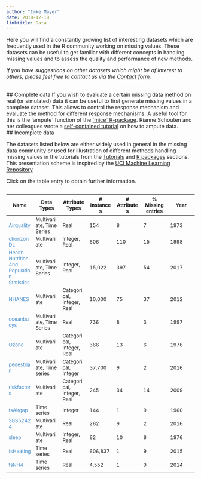 ```yaml
---
author: "Imke Mayer"
date: 2018-12-18
linktitle: Data
---
```



Here you will find a constantly growing list of interesting datasets which are frequently used in the R community working on missing values. These datasets can be useful to get familiar with different concepts in handling missing values and to assess the quality and performance of new methods.

_If you have suggestions on other datasets which might be of interest to others, please feel free to contact us via the <a href="/contact/">Contact form</a>._

<br>
## Complete data
If you wish to evaluate a certain missing data method on real (or simulated) data it can be useful to first generate missing values in a complete dataset. This allows to control the response mechanism and evaluate the method for different response mechanisms. A useful tool for this is the `ampute` function of the <a href="https://cran.r-project.org/web/packages/mice/index.html" target="_blank">`mice` R-package</a>. Rianne Schouten and her colleagues wrote a <a href="https://rianneschouten.github.io/mice_ampute/vignette/ampute.html" target="_blank">self-contained tutorial</a> on how to ampute data.

<br>
## Incomplete data

The datasets listed below are either widely used in general in the missing data community or used for illustration of different methods handling missing values in the tutorials from the <a href="/tutorials/" target="_blank">Tutorials</a> and <a href="/rpkg/" target="_blank">R packages</a> sections. This presentation scheme is inspired by the <a href="https://archive.ics.uci.edu/ml/index.php" target="_blank">UCI Machine Learning Repository</a>.

Click on the table entry to obtain further information.

<div class="container" style="overflow-x:auto;">
<div class="card bg-light">
<table id="data-list-tbl" class="table table-hover">
<thead>
<tr>
<th>
<b>Name</b>
</th>
<th>
<b>Data Types</b>
</th>
<!--<th>
Default Task
</th>-->
<th>
<b>Attribute Types</b>
</th>
<th>
<b># Instances</b>
</th>
<th>
<b># Attributes</b>
</th>
<th>
<b>% Missing entries</b>
</th>
<th>
<b>Year</b>
</th>
</tr>
</thead>
<tbody>
  <tr data-toggle="collapse" data-target="#airquality" class="clickable collapse-row collapsed">
    <td class="text-nowrap">
    <larger><font color="#428bca">Airquality</font></larger>
    </td>
    <td>
    Multivariate, Time Series
    </td>
    <!--<td>
    Regression
    </td>-->
    <td>
    Real
    </td>
    <td>
    154
    </td>
    <td>
    6
    </td>
    <td>
    7
    </td>
    <td>
    1973
    </td>
  </tr>
  <tr class="border_bottom">
    <td colspan="8">
      <div id="airquality" class="collapse">
          This data set contains daily air quality measurements in New York (May to September 1973) and presents missing values in some variables. It can be loaded in R by calling <code> data(airquality)</code>. 
          <br>
          <br><a href="https://stat.ethz.ch/R-manual/R-devel/RHOME/library/datasets/html/airquality.html" target="_blank">More information on the dataset</a>.
          <br>
          <br>
          Tutorials illustrating methods on this data:
          <ul>
          <li> Nick Tierney's <code>naniar</code> vignette for missing data visualization.</li>
          </ul>
        <br>
      </div>
    </td>
  </tr>
  <!-- --------------------------------------------------------------------------------------------------------------------------------------------------------------------------------------------------- -->
  <tr data-toggle="collapse" data-target="#chorizonDL" class="clickable collapse-row collapsed">
    <td>
    <larger><font color="#428bca">chorizonDL</font></larger>
    </td>
    <td>
    Multivariate
    </td>
    <!-- <td>
    Regression
    </td> -->
    <td>
    Integer, Real
    </td>
    <td>
    606
    </td>
    <td>
    110
    </td>
    <td>
    15
    </td>
    <td>
    1998
    </td>
  </tr>
  <tr class="border_bottom">
    <td colspan="8">
      <div id="chorizonDL" class="collapse">
          From the <code>mvoutlier</code> package description: "The Kola Data were collected in the Kola Project (1993-1998, Geological Surveys of Finland (GTK) and Norway (NGU) and Central Kola Expedition (CKE), Russia). More than 600 samples in five different layers were analysed, this dataset contains the C-horizon."
          <br>
          <br><a href="https://cran.r-project.org/web/packages/mvoutlier/mvoutlier.pdf" target="_blank">More information on the dataset</a>.
          <br>
          <br> In the <a href="https://cran.r-project.org/web/packages/VIM/VIM.pdf" target="_blank">VIM</a> all outliers have been recoded as NA. It can be loaded by calling <code> data(chorizonDL)</code>. 
        <br>
      </div>
    </td>
  </tr>
  <!-- --------------------------------------------------------------------------------------------------------------------------------------------------------------------------------------------------- -->
  <tr data-toggle="collapse" data-target="#health-nutrition" class="clickable collapse-row collapsed">
    <td>
    <larger><font color="#428bca">Health Nutrition And Population Statistics</font></larger>
    </td>
    <td>
    Multivariate, Time Series
    </td>
    <!-- <td>
    Exploration
    </td> -->
    <td>
    Integer, Real
    </td>
    <td>
    15,022
    </td>
    <td>
    397
    </td>
    <td>
    54
    </td>
    <td>
    2017
    </td>
  </tr>
  <tr class="border_bottom">
    <td colspan="8">
      <div id="health-nutrition" class="collapse">
          "Health Nutrition and Population Statistics database provides key health, nutrition and population statistics gathered from a variety of international and national sources. Themes include global surgery, health financing, HIV/AIDS, immunization, infectious diseases, medical resources and usage, noncommunicable diseases, nutrition, population dynamics, reproductive health, universal health coverage, and water and sanitation." (Data website of the World Bank Group, January 23th 2019)
          <br>
          <br>The data have been gathered from 259 countries over the last 58 years.
          <br><a href="https://datacatalog.worldbank.org/dataset/health-nutrition-and-population-statistics" target="_blank">More information on the dataset</a> on the Wold Bank Group website.
          <br>
          <br><a href="http://user2019.r-project.org/datathon/">R Datathon</a> on this dataset organized by the useR!2019 conference.
          <br>
      </div>
    </td>
  </tr>
  <!-- --------------------------------------------------------------------------------------------------------------------------------------------------------------------------------------------------- -->
  <tr data-toggle="collapse" data-target="#nhanes" class="clickable collapse-row collapsed">
    <td>
    <larger><font color="#428bca">NHANES</font></larger>
    </td>
    <td>
    Multivariate
    </td>
    <!-- <td>
    Regression
    </td> -->
    <td>
    Categorical, Integer, Real
    </td>
    <td>
    10,000
    </td>
    <td>
    75
    </td>
    <td>
    37
    </td>
    <td>
    2012
    </td>
  </tr>
  <tr class="border_bottom">
    <td colspan="8">
      <div id="nhanes" class="collapse">
          R-package <a href="https://cran.r-project.org/web/packages/NHANES/" target="_blank">NHANES</a> containing data from the US National Health and Nutrition Examination Study. The data comprises body shape and related measurements from the US National Health and Nutrition Examination Survey (NHANES, 1999-2004 and 2009-2012, <a href="http://www.cdc.gov/nchs/nhanes.htm" target="_blank">more details on the survey</a>).
          <br>
          <br>
          Tutorials illustrating methods on this data:
          <ul>
            <li> Stef van Buuren's vignette for ad hoc methods and <code>mice</code>.</li>
            <li> Jerry Reiter's course on multiple imputation.</li>
          </ul>
        <br>
      </div>
    </td>
  </tr>
  <!-- --------------------------------------------------------------------------------------------------------------------------------------------------------------------------------------------------- -->
  <tr data-toggle="collapse" data-target="#oceanbuoys" class="clickable collapse-row collapsed">
    <td>
    <larger><font color="#428bca">oceanbuoys</font></larger>
    </td>
    <td>
    Multivariate, Time Series
    </td>
    <!-- <td>
    Prediction
    </td> -->
    <td>
    Real
    </td>
    <td>
    736
    </td>
    <td>
    8
    </td>
    <td>
    3
    </td>
    <td>
    1997
    </td>
  </tr>
  <tr class="border_bottom">
    <td colspan="8">
      <div id="oceanbuoys" class="collapse">
          West Pacific Tropical Atmosphere Ocean Data. The data is collected by the Tropical Atmosphere Ocean project and contains real-time data from moored ocean buoys. It can be found in R in the <a href="https://cran.r-project.org/web/packages/naniar/index.html" target="_blank"><code>naniar</code></a> package and is loaded by calling <code> data(oceanbuoys)</code>. 
          <br>
          <br><a href="https://www.pmel.noaa.gov/tao/drupal/disdel/" target="_blank">More information on the collected data</a> on the website of the Pacific Marine Environmental Laboratory.
        <br>
      </div>
    </td>
  </tr>
  <!-- --------------------------------------------------------------------------------------------------------------------------------------------------------------------------------------------------- -->
  <tr data-toggle="collapse" data-target="#ozone" class="clickable collapse-row collapsed">
    <td>
    <larger><font color="#428bca">Ozone</font></larger>
    </td>
    <td>
    Multivariate
    </td>
    <!-- <td>
    Prediction, Regression
    </td> -->
    <td>
    Categorical, Integer, Real
    </td>
    <td>
    366
    </td>
    <td>
    13
    </td>
    <td>
    6
    </td>
    <td>
    1976
    </td>
  </tr>
  <tr class="border_bottom">
    <td colspan="8">
      <div id="ozone" class="collapse">
          Los Angeles Ozone Pollution Data, 1976. This data set contains daily measurements of ozone concentration and meteorological quantities. It can be found in R in the <a href="https://cran.r-project.org/web/packages/mlbench/index.html" target="_blank"><code>mlbench</code></a> package and is loaded by calling <code> data(Ozone)</code>. 
          <br>
          <br><a href="https://www.rdocumentation.org/packages/mlbench/versions/2.1-1/topics/Ozone" target="_blank">More information on the dataset</a>.
          <br>
          <br>
          Tutorials illustrating methods on this data:
          <ul>
            <li> Julie Josse's course on missing values imputation using PC methods.</li>
            <li> Julie Josse's and Nick Tierney's tutorial on handling missing values.</li>
            <li> Nick Tierney's <code>naniar</code> vignette for missing data visualization.</li>
          </ul>
        <br>
      </div>
    </td>
  </tr>
  <!-- --------------------------------------------------------------------------------------------------------------------------------------------------------------------------------------------------- -->
  <tr data-toggle="collapse" data-target="#pedestrian" class="clickable collapse-row collapsed">
    <td>
    <larger><font color="#428bca">pedestrian</font></larger>
    </td>
    <td>
    Multivariate, Time series
    </td>
    <!-- <td>
    Prediction
    </td> -->
    <td>
    Categorical, Integer
    </td>
    <td>
    37,700
    </td>
    <td>
    9
    </td>
    <td>
    2
    </td>
    <td>
    2016
    </td>
  </tr>
  <tr class="border_bottom">
    <td colspan="8">
      <div id="pedestrian" class="collapse">
          This data set contains hourly counts of pedestrians from 4 sensors around Melbourne in 2016. It can be found in R in the <a href="https://cran.r-project.org/web/packages/naniar/index.html" target="_blank"><code>naniar</code></a> package and is loaded by calling <code> data(pedestrian)</code>.
          <br> 
          <br><a href="https://data.melbourne.vic.gov.au/Transport-Movement/Pedestrian-volume-updated-monthly-/b2ak-trbp" target="_blank">More information on the collected data</a> on the public data website of the City of Melbourne.
        <br>
      </div>
    </td>
  </tr>
  <!-- --------------------------------------------------------------------------------------------------------------------------------------------------------------------------------------------------- -->
  <tr data-toggle="collapse" data-target="#riskfactors" class="clickable collapse-row collapsed">
    <td>
    <larger><font color="#428bca">riskfactors</font></larger>
    </td>
    <td>
    Multivariate
    </td>
    <!-- <td>
    Regression
    </td> -->
    <td>
    Categorical, Integer, Real
    </td>
    <td>
    245
    </td>
    <td>
    34
    </td>
    <td>
    14
    </td>
    <td>
    2009
    </td>
  </tr>
  <tr class="border_bottom">
    <td colspan="8">
      <div id="riskfactors" class="collapse">
          The data is a subset of the 2009 survey from the Behavioral Risk Factor Surveillance System designed to measure behavioral risk factors for the adult population living in households. It can be found in R in the <a href="https://cran.r-project.org/web/packages/naniar/index.html" target="_blank"><code>naniar</code></a> package and is loaded by calling <code> data(riskfactors)</code>. 
          <br>
          <br><a href="https://www.cdc.gov/brfss/data_documentation/index.htm" target="_blank">More information on the survey</a> on the website of the Centers for Disease Control and Prevention.
        <br>
      </div>
    </td>
  </tr>
  <!-- --------------------------------------------------------------------------------------------------------------------------------------------------------------------------------------------------- -->
  <tr data-toggle="collapse" data-target="#tsAirgap" class="clickable collapse-row collapsed">
    <td>
    <larger><font color="#428bca">tsAirgap</font></larger>
    </td>
    <td>
    Time series
    </td>
    <!-- <td>
    Imputation
    </td> -->
    <td>
    Integer
    </td>
    <td>
    144
    </td>
    <td>
    1
    </td>
    <td>
    9
    </td>
    <td>
    1960
    </td>
  </tr>
  <tr class="border_bottom">
    <td colspan="8">
      <div id="tsAirgap" class="collapse">
          The data contains monthly totals of international airline passengers between 1949 and 1960. It can be found in R in the <a href="https://cran.r-project.org/web/packages/imputeTS/index.html" target="_blank"><code>imputeTS</code></a> package and is loaded by calling <code> data(tsAirgap)</code>. 
          <br>
          <br><a href="https://www.wiley.com/en-us/Time+Series+Analysis%3A+Forecasting+and+Control%2C+5th+Edition-p-9781118674918" target="_blank">More information on the data</a> in the work from Box & Jenkins.
        <br>
      </div>
    </td>
  </tr>
  <!-- --------------------------------------------------------------------------------------------------------------------------------------------------------------------------------------------------- -->
  <tr data-toggle="collapse" data-target="#SBS5242" class="clickable collapse-row collapsed">
    <td>
    <larger><font color="#428bca">SBS52424</font></larger>
    </td>
    <td>
    Multivariate
    </td>
    <!-- <td>
    Regression
    </td> -->
    <td>
    Real
    </td>
    <td>
    262
    </td>
    <td>
    9
    </td>
    <td>
    2
    </td>
    <td>
    2016
    </td>
  </tr>
  <tr class="border_bottom">
    <td colspan="8">
      <div id="SBS5242" class="collapse">
          The data contains a synthetic subset of the Austrian structural business statistics (SBS) data, more specifically it contains data on 9 variables of NACE 52.42 (retail sale of clothing). From original Austrian SBS data set of confidential raw data a non-confidential, close-to-reality, synthetic data set was generated. It can be found in R in the <a href="https://cran.r-project.org/web/packages/VIM/index.html" target="_blank"><code>VIM</code></a> package and is loaded by calling <code> data(SBS5242)</code>.
          <br>
          <br><a href="http://statistik.at/web_en/statistics/Economy/enterprises/structural_business_statistics/index.html" target="_blank">More information on the initial SBS data</a> on the website of Statistik Austria.
        <br>
      </div>
    </td>
  </tr>
  <!-- --------------------------------------------------------------------------------------------------------------------------------------------------------------------------------------------------- -->
  <tr data-toggle="collapse" data-target="#sleep" class="clickable collapse-row collapsed">
    <td>
    <larger><font color="#428bca">sleep</font></larger>
    </td>
    <td>
    Multivariate
    </td>
    <!-- <td>
    Regression
    </td> -->
    <td>
    Integer, Real
    </td>
    <td>
    62
    </td>
    <td>
    10
    </td>
    <td>
    6
    </td>
    <td>
    1976
    </td>
  </tr>
  <tr class="border_bottom">
    <td colspan="8">
      <div id="sleep" class="collapse">
          The data contains sleep data. It can be found in R in the <a href="https://cran.r-project.org/web/packages/VIM/index.html" target="_blank"><code>VIM</code></a> package and is loaded by calling <code> data(sleep)</code>.
          <br>
          <br><a href="https://www.semanticscholar.org/paper/Sleep-in-mammals%3A-ecological-and-constitutional-Allison-Cicchetti/8d4f202354bf0fd1bd445792340e16acc042ec6d" target="_blank">More information about the collected data</a> in Allison, T. and Chichetti, D. (1976) Sleep in mammals: ecological and constitutional correlates. <i>Science</i> <b>194 (4266)</b>, 732-734.
        <br>
      </div>
    </td>
  </tr>
  <!-- --------------------------------------------------------------------------------------------------------------------------------------------------------------------------------------------------- -->
  <tr data-toggle="collapse" data-target="#tsHeating" class="clickable collapse-row collapsed">
    <td>
    <larger><font color="#428bca">tsHeating</font></larger>
    </td>
    <td>
    Time series
    </td>
    <!-- <td>
    Imputation
    </td> -->
    <td>
    Real
    </td>
    <td>
    606,837
    </td>
    <td>
    1
    </td>
    <td>
    9
    </td>
    <td>
    2015
    </td>
  </tr>
  <tr class="border_bottom">
    <td colspan="8">
      <div id="tsHeating" class="collapse">
          The data contains a time series of a heating systems supply temperature, measured from 18.11.2013 - 05:12:00 to 13.01.2015 - 15:08:00 in 1 minute steps. It can be found in R in the <a href="https://cran.r-project.org/web/packages/imputeTS/index.html" target="_blank"><code>imputeTS</code></a> package and is loaded by calling <code> data(tsHeating)</code>. The data comes from the GECCO Industrial Challenge 2015.
          <br>
          <br><a href="http://www.spotseven.de/gecco/gecco-challenge/gecco-challenge-2015/" target="_blank">More information about the challenge</a> on the website of SPOTSeven Lab.
        <br>
      </div>
    </td>
  </tr>
  <tr data-toggle="collapse" data-target="#tsNH4" class="clickable collapse-row collapsed">
    <td>
    <larger><font color="#428bca">tsNH4</font></larger>
    </td>
    <td>
    Time series
    </td>
    <!-- <td>
    Prediction
    </td> -->
    <td>
    Real
    </td>
    <td>
    4,552
    </td>
    <td>
    1
    </td>
    <td>
    9
    </td>
    <td>
    2014
    </td>
  </tr>
  <tr class="border_bottom">
    <td colspan="8">
      <div id="tsNH4" class="collapse">
          The data contains a time series of a NH4 concentration in a wastewater system, measured from 30.11.2010 - 16:10 to 01.01.2011 - 06:40 in 10 minute steps. It can be found in R in the <a href="https://cran.r-project.org/web/packages/imputeTS/index.html" target="_blank"><code>imputeTS</code></a> package and is loaded by calling <code> data(tsHeating)</code>. The data comes from the GECCO Industrial Challenge 2014.
          <br>
          <br><a href="http://www.spotseven.de/gecco/gecco-challenge/gecco-challenge-2014/" target="_blank">More information about the challenge</a> on the website of SPOTSeven Lab.
        <br>
      </div>
    </td>
  </tr>
</tbody>
</table>
</div>
</div>


<style>
.collapse-row.collapsed + tr {
     display: none;
}

.nowrap {
  white-space: nowrap;
}


table { 
    border-collapse: collapse; 
    width: 100%;
    overflow-x: scroll;
}

tr.border_bottom {
  border-bottom:2pt solid black;
}

tr {
  width: 100%;
  display: inline-table;
  table-layout: fixed;
}

table {
  font-size: small;
}

</style>


